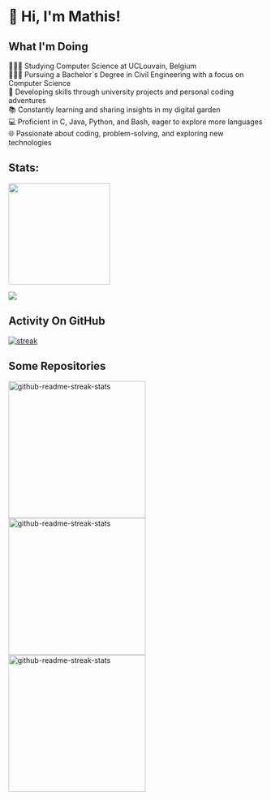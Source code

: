 # 👋 Hi, I'm Mathis!

## What I'm Doing
👩🏻‍💻 Studying Computer Science at UCLouvain, Belgium<br/>
👩🏻‍🎓 Pursuing a Bachelor`s Degree in Civil Engineering with a focus on Computer Science<br/>
🚀 Developing skills through university projects and personal coding adventures<br/>
📚 Constantly learning and sharing insights in my digital garden<br/>
💻 Proficient in C, Java, Python, and Bash, eager to explore more languages<br/>
🌐 Passionate about coding, problem-solving, and exploring new technologies<br/>

## Stats:
<img height="200px" src="https://github-readme-stats.vercel.app/api?username=Mathis003&hide_border=true&show_icons=true&count_private=true&theme=gruvbox&bg_color=151515">
</p>

<img align="center" src="https://github-readme-stats-sigma-five.vercel.app/api/top-langs/?username=Mathis003&theme=dark&hide=Jupyter Notebook"/>

## Activity On GitHub

<a href="https://github.com/Mathis003">      
<img title="stats" alt="streak" src="https://github-readme-streak-stats.herokuapp.com/?user=Mathis003&theme=dark&hide_border=true&stroke=f53b3b"/>
</a> 
</p>

## Some Repositories
  <p align="left">
    <a href="https://github.com/Mathis003/LINFO1104-TwitOz"><img width="270" src="https://denvercoder1-github-readme-stats.vercel.app/api/pin/?username=Mathis003&repo=LINFO1104-TwitOz&theme=react&bg_color=1F222E&title_color=F8D866&hide_border=true&icon_color=F8D866&show_icons=false?v=1" alt="github-readme-streak-stats"></a>
    <a href="https://github.com/Mathis003/Chess"><img width="270" src="https://denvercoder1-github-readme-stats.vercel.app/api/pin/?username=Mathis003&repo=Chess&theme=react&bg_color=1F222E&title_color=F8D866&hide_border=true&icon_color=F8D866&show_icons=false?v=1" alt="github-readme-streak-stats"></a>
    <a href="https://github.com/Mathis003/Connect4_AI"><img width="270" src="https://denvercoder1-github-readme-stats.vercel.app/api/pin/?username=Mathis003&repo=Connect4_AI&theme=react&bg_color=1F222E&title_color=F8D866&hide_border=true&icon_color=F8D866&show_icons=false?v=1" alt="github-readme-streak-stats"></a>
  </p>